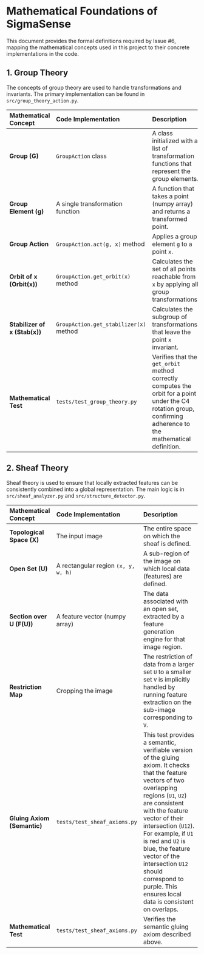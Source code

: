 # Mathematical Foundations of SigmaSense

This document provides the formal definitions required by Issue #6, mapping the mathematical concepts used in this project to their concrete implementations in the code.

## 1. Group Theory

The concepts of group theory are used to handle transformations and invariants. The primary implementation can be found in `src/group_theory_action.py`.

| Mathematical Concept | Code Implementation | Description |
| :--- | :--- | :--- |
| **Group (G)** | `GroupAction` class | A class initialized with a list of transformation functions that represent the group elements. |
| **Group Element (g)** | A single transformation function | A function that takes a point (numpy array) and returns a transformed point. |
| **Group Action** | `GroupAction.act(g, x)` method | Applies a group element `g` to a point `x`. |
| **Orbit of x (Orbit(x))** | `GroupAction.get_orbit(x)` method | Calculates the set of all points reachable from `x` by applying all group transformations. |
| **Stabilizer of x (Stab(x))**| `GroupAction.get_stabilizer(x)` method | Calculates the subgroup of transformations that leave the point `x` invariant. |
| **Mathematical Test** | `tests/test_group_theory.py` | Verifies that the `get_orbit` method correctly computes the orbit for a point under the C4 rotation group, confirming adherence to the mathematical definition. |

## 2. Sheaf Theory

Sheaf theory is used to ensure that locally extracted features can be consistently combined into a global representation. The main logic is in `src/sheaf_analyzer.py` and `src/structure_detector.py`.

| Mathematical Concept | Code Implementation | Description |
| :--- | :--- | :--- |
| **Topological Space (X)** | The input image | The entire space on which the sheaf is defined. |
| **Open Set (U)** | A rectangular region `(x, y, w, h)` | A sub-region of the image on which local data (features) are defined. |
| **Section over U (F(U))** | A feature vector (numpy array) | The data associated with an open set, extracted by a feature generation engine for that image region. |
| **Restriction Map** | Cropping the image | The restriction of data from a larger set `U` to a smaller set `V` is implicitly handled by running feature extraction on the sub-image corresponding to `V`. |
| **Gluing Axiom (Semantic)** | `tests/test_sheaf_axioms.py` | This test provides a semantic, verifiable version of the gluing axiom. It checks that the feature vectors of two overlapping regions (`U1`, `U2`) are consistent with the feature vector of their intersection (`U12`). For example, if `U1` is red and `U2` is blue, the feature vector of the intersection `U12` should correspond to purple. This ensures local data is consistent on overlaps. |
| **Mathematical Test** | `tests/test_sheaf_axioms.py` | Verifies the semantic gluing axiom described above. |

